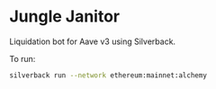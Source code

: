 # Jungle Janitor

Liquidation bot for Aave v3 using Silverback.

To run:

```bash
silverback run --network ethereum:mainnet:alchemy
```
